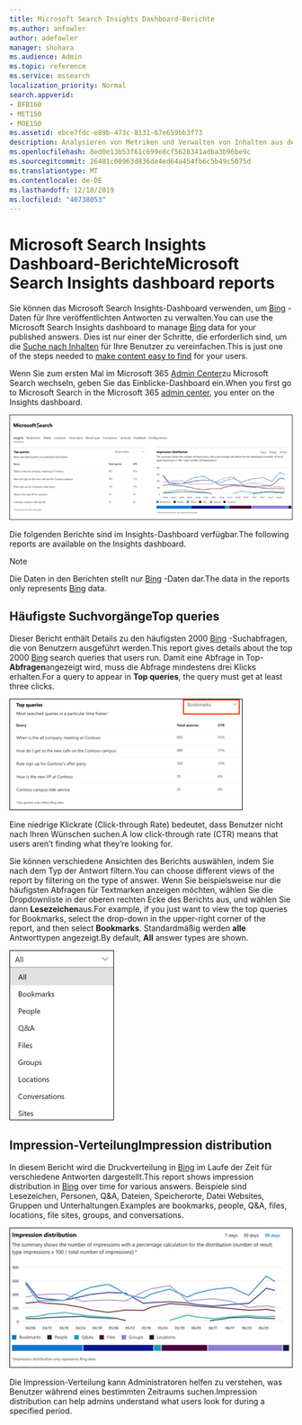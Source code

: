 ```yaml
---
title: Microsoft Search Insights Dashboard-Berichte
ms.author: anfowler
author: adefowler
manager: shohara
ms.audience: Admin
ms.topic: reference
ms.service: mssearch
localization_priority: Normal
search.appverid:
- BFB160
- MET150
- MOE150
ms.assetid: ebce7fdc-e89b-473c-8131-67e659bb3f73
description: Analysieren von Metriken und Verwalten von Inhalten aus dem Insights-Dashboard in der Microsoft-Suche
ms.openlocfilehash: 8ed0e13b53f61c699e8cf5628341adba3b96be9c
ms.sourcegitcommit: 26481c00963d836de4ed64a454fb6c5b49c5075d
ms.translationtype: MT
ms.contentlocale: de-DE
ms.lasthandoff: 12/18/2019
ms.locfileid: "40738053"
---
```

# <a name="microsoft-search-insights-dashboard-reports"></a><span data-ttu-id="1fab7-103">Microsoft Search Insights Dashboard-Berichte</span><span class="sxs-lookup"><span data-stu-id="1fab7-103">Microsoft Search Insights dashboard reports</span></span>

<span data-ttu-id="1fab7-104">Sie können das Microsoft Search Insights-Dashboard verwenden, um [Bing](https://Bing.com) -Daten für Ihre veröffentlichten Antworten zu verwalten.</span><span class="sxs-lookup"><span data-stu-id="1fab7-104">You can use the Microsoft Search Insights dashboard to manage [Bing](https://Bing.com) data for your published answers.</span></span> <span data-ttu-id="1fab7-105">Dies ist nur einer der Schritte, die erforderlich sind, um die [Suche nach Inhalten](make-content-easy-to-find.md) für Ihre Benutzer zu vereinfachen.</span><span class="sxs-lookup"><span data-stu-id="1fab7-105">This is just one of the steps needed to [make content easy to find](make-content-easy-to-find.md) for your users.</span></span>

<span data-ttu-id="1fab7-106">Wenn Sie zum ersten Mal im Microsoft 365 [Admin Center](https://admin.microsoft.com)zu Microsoft Search wechseln, geben Sie das Einblicke-Dashboard ein.</span><span class="sxs-lookup"><span data-stu-id="1fab7-106">When you first go to Microsoft Search in the Microsoft 365 [admin center](https://admin.microsoft.com), you enter on the Insights dashboard.</span></span>

![Insights-Dashboard. png](media/Insights-dashboard.png)

<span data-ttu-id="1fab7-108">Die folgenden Berichte sind im Insights-Dashboard verfügbar.</span><span class="sxs-lookup"><span data-stu-id="1fab7-108">The following reports are available on the Insights dashboard.</span></span>

> [!NOTE]
> <span data-ttu-id="1fab7-109">Die Daten in den Berichten stellt nur [Bing](https://Bing.com) -Daten dar.</span><span class="sxs-lookup"><span data-stu-id="1fab7-109">The data in the reports only represents [Bing](https://Bing.com) data.</span></span>

## <a name="top-queries"></a><span data-ttu-id="1fab7-110">Häufigste Suchvorgänge</span><span class="sxs-lookup"><span data-stu-id="1fab7-110">Top queries</span></span>

<span data-ttu-id="1fab7-111">Dieser Bericht enthält Details zu den häufigsten 2000 [Bing](https://Bing.com) -Suchabfragen, die von Benutzern ausgeführt werden.</span><span class="sxs-lookup"><span data-stu-id="1fab7-111">This report gives details about the top 2000 [Bing](https://Bing.com) search queries that users run.</span></span> <span data-ttu-id="1fab7-112">Damit eine Abfrage in Top- **Abfragen**angezeigt wird, muss die Abfrage mindestens drei Klicks erhalten.</span><span class="sxs-lookup"><span data-stu-id="1fab7-112">For a query to appear in **Top queries**, the query must get at least three clicks.</span></span>

![Top-Abfragen Bericht mit den Tabellenkopfzeilen: Abfrage, Gesamt Abfragen und Klickraten.](media/Insights-topqueries.png)

<span data-ttu-id="1fab7-114">Eine niedrige Klickrate (Click-through Rate) bedeutet, dass Benutzer nicht nach Ihren Wünschen suchen.</span><span class="sxs-lookup"><span data-stu-id="1fab7-114">A low click-through rate (CTR) means that users aren’t finding what they’re looking for.</span></span>

<span data-ttu-id="1fab7-115">Sie können verschiedene Ansichten des Berichts auswählen, indem Sie nach dem Typ der Antwort filtern.</span><span class="sxs-lookup"><span data-stu-id="1fab7-115">You can choose different views of the report by filtering on the type of answer.</span></span> <span data-ttu-id="1fab7-116">Wenn Sie beispielsweise nur die häufigsten Abfragen für Textmarken anzeigen möchten, wählen Sie die Dropdownliste in der oberen rechten Ecke des Berichts aus, und wählen Sie dann **Lesezeichen**aus.</span><span class="sxs-lookup"><span data-stu-id="1fab7-116">For example, if you just want to view the top queries for Bookmarks, select the drop-down in the upper-right corner of the report, and then select **Bookmarks**.</span></span> <span data-ttu-id="1fab7-117">Standardmäßig werden **alle** Antworttypen angezeigt.</span><span class="sxs-lookup"><span data-stu-id="1fab7-117">By default, **All** answer types are shown.</span></span>

![Filtern des Berichts "Top-Abfragen" nach Lesezeichen, Personen, Q&A, Dateien, Gruppen, Speicherorte, Unterhaltungen und Websites](media/Insights-topqueries-dropdown.png)

## <a name="impression-distribution"></a><span data-ttu-id="1fab7-119">Impression-Verteilung</span><span class="sxs-lookup"><span data-stu-id="1fab7-119">Impression distribution</span></span>

<span data-ttu-id="1fab7-120">In diesem Bericht wird die Druckverteilung in [Bing](https://Bing.com) im Laufe der Zeit für verschiedene Antworten dargestellt.</span><span class="sxs-lookup"><span data-stu-id="1fab7-120">This report shows impression distribution in [Bing](https://Bing.com) over time for various answers.</span></span> <span data-ttu-id="1fab7-121">Beispiele sind Lesezeichen, Personen, Q&A, Dateien, Speicherorte, Datei Websites, Gruppen und Unterhaltungen.</span><span class="sxs-lookup"><span data-stu-id="1fab7-121">Examples are bookmarks, people, Q&A, files, locations, file sites, groups, and conversations.</span></span>

![Impressions Bericht mit 90 Tagen, die als Zeitraum ausgewählt wurden.](media/Insights-impressions.png)

<span data-ttu-id="1fab7-123">Die Impression-Verteilung kann Administratoren helfen zu verstehen, was Benutzer während eines bestimmten Zeitraums suchen.</span><span class="sxs-lookup"><span data-stu-id="1fab7-123">Impression distribution can help admins understand what users look for during a specified period.</span></span>
